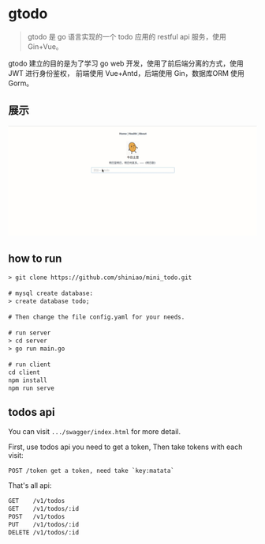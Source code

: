 # gtodo
> gtodo 是 go 语言实现的一个 todo 应用的 restful api 服务，使用 Gin+Vue。

gtodo 建立的目的是为了学习 go web 开发，使用了前后端分离的方式，使用 JWT 进行身份鉴权，
前端使用 Vue+Antd，后端使用 Gin，数据库ORM 使用 Gorm。

## 展示
![screentshot](todogif.gif)

## how to run
```
> git clone https://github.com/shiniao/mini_todo.git

# mysql create database:
> create database todo;

# Then change the file config.yaml for your needs.

# run server
> cd server
> go run main.go

# run client
cd client
npm install
npm run serve
```

## todos api

You can visit `.../swagger/index.html` for more detail.

First, use todos api you need to get a token, Then take tokens with each visit:

```shell script
POST /token get a token, need take `key:matata`
```

That's all api:
```
GET    /v1/todos 
GET    /v1/todos/:id
POST   /v1/todos
PUT    /v1/todos/:id
DELETE /v1/todos/:id
```